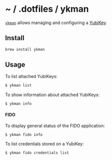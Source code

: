 # ~ / .dotfiles / ykman

[`ykman`](https://developers.yubico.com/yubikey-manager/) allows managing and
configuring a [YubiKey](https://www.yubico.com/).

## Install

```sh
brew install ykman
```

## Usage

To list attached YubiKeys:

```sh
$ ykman list
```

To show information about attached YubiKeys:

```
$ ykman info
```

#### FIDO

To display general status of the FIDO application:

```
$ ykman fido info
```

To list credentials stored on a YubiKey:

```
$ ykman fido credentials list
```
